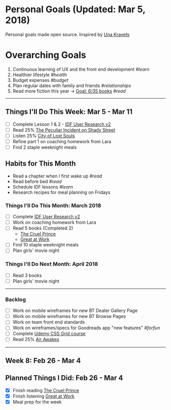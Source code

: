 Personal Goals (Updated: Mar 5, 2018)
==============

Personal goals made open source. Inspired by [Una Kravets](https://una.im/personal-goals-guide/)

# Overarching Goals
1. Continuous learning of UX and the front end development *#learn*
2. Healthier lifestyle *#health*
3. Budget expenses *#budget*
4. Plan regular dates with family and friends *#relationships*
5. Read more fiction this year -> [Goal: 6/35 books](https://www.goodreads.com/user_challenges/10348403) *#read*

---

## Things I'll Do This Week: Mar 5 - Mar 11
- [ ] Complete Lesson 1 & 2 - [IDF User Research v2](https://github.com/candicodeit/personal-goals/projects/3) 
- [ ] Read 25% [The Peculiar Incident on Shady Street](https://www.goodreads.com/book/show/27395333-the-peculiar-incident-on-shady-street) 
- [ ] Listen 25% [City of Lost Souls](https://www.goodreads.com/book/show/12686642-city-of-lost-souls)
- [ ] Refine part 1 on coaching homework from Lara
- [ ] Find 2 staple weeknight meals

## Habits for This Month
- Read a chapter when I first wake up *#read*
- Read before bed *#read*
- Schedule IDF lessons *#learn*
- Research recipes for meal planning on Fridays

### Things I'll Do This Month: March 2018
- [ ] Complete [IDF User Research v2](https://github.com/candicodeit/personal-goals/projects/3) 
- [ ] Work on coaching homework from Lara
- [ ] Read 5 books (Completed 2)
  - [The Cruel Prince](https://www.goodreads.com/book/show/26032825-the-cruel-prince)
  - [Great at Work](https://www.goodreads.com/book/show/35297611-great-at-work)
- [ ] Find 10 staple weeknight meals
- [ ] Plan girls' movie night

### Things I'll Do Next Month: April 2018
- [ ] Read 3 books
- [ ] Plan girls' movie night

---

### Backlog
- [ ] Work on mobile wireframes for new BT Dealer Gallery Page
- [ ] Work on mobile wireframes for new BT Browse Pages
- [ ] Work on team front end standards
- [ ] Work on wireframes/specs for Goodreads app "new features" *#forfun*
- [ ] Complete [Udemy CSS Grid course](https://github.com/candicodeit/udemy/projects/1)
- [ ] Read 25% [Air Awakes](https://www.goodreads.com/book/show/23127048-air-awakens?from_search=true)

--- 

## Week 8: Feb 26 - Mar 4

## Planned Things I Did: Feb 26 - Mar 4
- [x] Finish reading [The Cruel Prince](https://www.goodreads.com/book/show/26032825-the-cruel-prince)
- [x] Finish listening [Great at Work](https://www.goodreads.com/book/show/35297611-great-at-work)
- [x] Meal prep for the week
